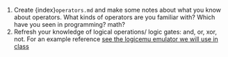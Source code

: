 1. Create {index}`operators.md` and make some notes about what you know about operators.  What kinds of operators are you familiar with? Which have you seen in programming? math?
2.  Refresh your knowledge of logical operations/ logic gates: and, or, xor, not.  For an example reference [see the logicemu emulator we will use in class](https://lodev.org/logicemu/#id=logic_gates)